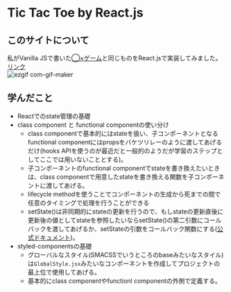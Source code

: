 # Tic Tac Toe by React.js
## このサイトについて
私がVanilla JSで書いた[◯×ゲーム](https://github.com/yukiyohure/ws-0300-js-tic-tac-toe)と同じものをReact.jsで実装してみました。
[リンク](https://yukiyohure.github.io/react-tic-tac-toe/)  
![ezgif com-gif-maker](https://user-images.githubusercontent.com/35441214/102362158-66da8100-3ff7-11eb-8d58-64918ff97b00.gif)

## 学んだこと
- Reactでのstate管理の基礎
- class component と functional componentの使い分け
  - class componentで基本的にはstateを扱い、子コンポーネントとなるfunctional componentにはpropsをバケツリレーのように渡してあげるだけ(hooks APIを使うのが最近だと一般的のようだが学習のステップとしてここでは用いないこととする)。
  - 子コンポーネントのfunctional componentでstateを書き換えたいときは、class componentで用意したstateを書き換える関数を子コンポーネントに渡してあげる。
  - lifecycle methodを使うことでコンポーネントの生成から死までの間で任意のタイミングで処理を行うことができる
  - setState()は非同期的にstateの更新を行うので、もしstateの更新直後に更新後の値としてstateを参照したいならsetState()の第二引数にコールバックを渡してあげるか、setStateの引数をコールバック関数にする([公式ドキュメント](https://ja.reactjs.org/docs/state-and-lifecycle.html#state-updates-may-be-asynchronous))。
- styled-componentsの基礎
  - グローバルなスタイル(SMACSSでいうところのbaseみたいなスタイル)は`GlobalStyle.jsx`みたいなコンポーネントを作成してプロジェクトの最上位で使用してあげる。
  - 基本的にclass componentやfunctionl componentの外側で定義する。
